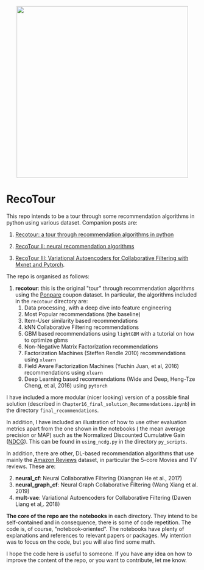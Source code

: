 
<p align="center">
  <img width="450" src="docs/figures/recotour_logo.png">
</p>

# RecoTour

This repo intends to be a tour through some recommendation algorithms in
python using various dataset. Companion posts are:

1. [Recotour: a tour through recommendation algorithms in python](https://medium.com/datadriveninvestor/recotour-a-tour-through-recommendation-algorithms-in-python-52d780628ab9)

2. [RecoTour II: neural recommendation algorithms](https://towardsdatascience.com/recotour-ii-neural-recommendation-algorithms-49733938d56e)

3. [RecoTour III: Variational Autoencoders for Collaborative Filtering with Mxnet and Pytorch](https://jrzaurin.github.io/infinitoml/2020/05/15/mult-vae.html).

The repo is organised as follows:

1. **recotour**: this is the original "tour" through recommendation algorithms
using the [Ponpare](https://www.kaggle.com/c/coupon-purchase-prediction)
coupon dataset. In particular, the algorithms included in the `recotour`
directory are:
    1. Data processing, with a deep dive into feature engineering
    2. Most Popular recommendations (the baseline)
    3. Item-User similarity based recommendations
    4. kNN Collaborative Filtering recommendations
    5. GBM based recommendations using `lightGBM` with a tutorial on how to optimize gbms
    6. Non-Negative Matrix Factorization recommendations
    7. Factorization Machines (Steffen Rendle 2010) recommendations using `xlearn`
    8. Field Aware Factorization Machines (Yuchin Juan, et al, 2016) recommendations using `xlearn`
    9. Deep Learning based recommendations (Wide and Deep, Heng-Tze Cheng, et al, 2016) using `pytorch`

  I have included a more modular (nicer looking) version of a possible final
  solution (described in `Chapter16_final_solution_Recommendations.ipynb`) in
  the directory `final_recommendations`.

  In addition, I have included an illustration of how to use other evaluation
  metrics apart from the one shown in the notebooks ( the mean average precision
  or MAP) such as the Normalized Discounted Cumulative Gain
  ([NDCG](https://en.wikipedia.org/wiki/Discounted_cumulative_gain)). This can
  be found in `using_ncdg.py` in the directory `py_scripts`.

In addition, there are other, DL-based recommendation algorithms that use
mainly the [Amazon Reviews](http://jmcauley.ucsd.edu/data/amazon/) dataset,
in particular the 5-core Movies and TV reviews. These are:

2. **neural_cf**: Neural Collaborative Filtering (Xiangnan He et al., 2017)
3. **neural_graph_cf**: Neural Graph Collaborative Filtering (Wang Xiang et al. 2019)
4. **mult-vae**: Variational Autoencoders for Collaborative Filtering (Dawen Liang et al,. 2018)

**The core of the repo are the notebooks** in each directory. They intend to
be self-contained and in consequence, there is some of code repetition. The
code is, of course, "notebook-oriented". The notebooks have plenty of
explanations and references to relevant papers or packages. My intention was
to focus on the code, but you will also find some math.

I hope the code here is useful to someone. If you have any idea on how to
improve the content of the repo, or you want to contribute, let me know.